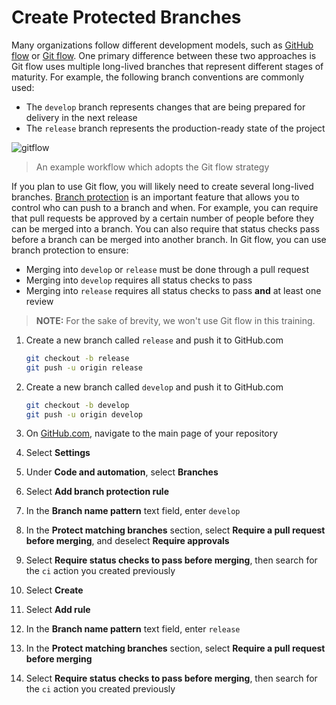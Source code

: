 # Create Protected Branches

Many organizations follow different development models, such as
[GitHub flow](https://docs.github.com/en/get-started/quickstart/github-flow) or
[Git flow](https://nvie.com/posts/a-successful-git-branching-model/). One
primary difference between these two approaches is Git flow uses multiple
long-lived branches that represent different stages of maturity. For example,
the following branch conventions are commonly used:

- The `develop` branch represents changes that are being prepared for delivery
  in the next release
- The `release` branch represents the production-ready state of the project

![gitflow](https://user-images.githubusercontent.com/38323656/102368103-1c69ed80-3f80-11eb-9353-586432ec0678.png)

> An example workflow which adopts the Git flow strategy

If you plan to use Git flow, you will likely need to create several long-lived
branches.
[Branch protection](https://docs.github.com/en/repositories/configuring-branches-and-merges-in-your-repository/defining-the-mergeability-of-pull-requests/about-protected-branches)
is an important feature that allows you to control who can push to a branch and
when. For example, you can require that pull requests be approved by a certain
number of people before they can be merged into a branch. You can also require
that status checks pass before a branch can be merged into another branch. In
Git flow, you can use branch protection to ensure:

- Merging into `develop` or `release` must be done through a pull request
- Merging into `develop` requires all status checks to pass
- Merging into `release` requires all status checks to pass **and** at least one
  review

> **NOTE:** For the sake of brevity, we won't use Git flow in this training.

1. Create a new branch called `release` and push it to GitHub.com

   ```bash
   git checkout -b release
   git push -u origin release
   ```

2. Create a new branch called `develop` and push it to GitHub.com

   ```bash
   git checkout -b develop
   git push -u origin develop
   ```

3. On [GitHub.com](https://github.com), navigate to the main page of your
   repository
4. Select **Settings**
5. Under **Code and automation**, select **Branches**
6. Select **Add branch protection rule**
7. In the **Branch name pattern** text field, enter `develop`
8. In the **Protect matching branches** section, select **Require a pull request
   before merging**, and deselect **Require approvals**
9. Select **Require status checks to pass before merging**, then search for the
   `ci` action you created previously
10. Select **Create**
11. Select **Add rule**
12. In the **Branch name pattern** text field, enter `release`
13. In the **Protect matching branches** section, select **Require a pull
    request before merging**
14. Select **Require status checks to pass before merging**, then search for the
    `ci` action you created previously
